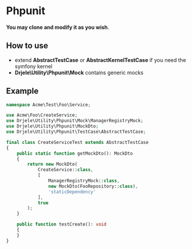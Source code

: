 # Phpunit

**You may clone and modify it as you wish**.

## How to use
 * extend **AbstractTestCase** or **AbstractKernelTestCase** if you need the symfony kernel
 * **Drjele\Utility\Phpunit\Mock** contains generic mocks

## Example

```php
namespace Acme\Test\Foo\Service;

use Acme\Foo\CreateService;
use Drjele\Utility\Phpunit\Mock\ManagerRegistryMock;
use Drjele\Utility\Phpunit\MockDto;
use Drjele\Utility\Phpunit\TestCase\AbstractTestCase;

final class CreateServiceTest extends AbstractTestCase
{
    public static function getMockDto(): MockDto
    {
        return new MockDto(
            CreateService::class,
            [
                ManagerRegistryMock::class,
                new MockDto(FooRepository::class),
                'staticDependency'
            ],
            true
        );
    }

    public function testCreate(): void
    {
    }
}
```
